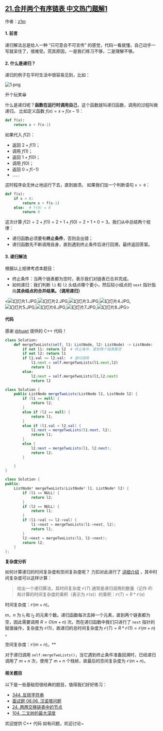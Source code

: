 ## [21.合并两个有序链表 中文热门题解1](https://leetcode.cn/problems/merge-two-sorted-lists/solutions/100000/yi-kan-jiu-hui-yi-xie-jiu-fei-xiang-jie-di-gui-by-)

作者：[z1m](https://leetcode.cn/u/z1m)

#### 1. 前言
递归解法总是给人一种 “只可意会不可言传” 的感觉，代码一看就懂，自己动手一写就呆住了，很难受。究其原因，一是我们练习不够，二是理解不够。
#### 2. 什么是递归？
递归的例子在平时生活中很容易见到，比如：

![1.png](https://pic.leetcode-cn.com/86c8ce53d2a91f3d710fdba825333be582a15bd661e9f05a10278bf558fbf1ef-1.png)

开个玩笑😁

什么是递归呢？**函数在运行时调用自己**，这个函数就叫递归函数，调用的过程叫做递归。
比如定义函数 $f(x)=x+f(x-1)$：

```Python []
def f(x):
    return x + f(x-1)
```
如果代入 $f(2)$：
- 返回 $2+f(1)$；
- 调用 $f(1)$；
- 返回 $1+f(0)$；
- 调用 $f(0)$；
- 返回 $0+f(-1)$
- ......

这时程序会无休止地运行下去，直到崩溃。
如果我们加一个判断语句 `x > 0`：
```Python []
def f(x):
    if x > 0:
        return x + f(x-1)
    else:  # f(0) = 0
        return 0
```

这次计算 $f(2)=2+f(1)=2+1+f(0)=2+1+0=3$。我们从中总结两个规律：
- 递归函数必须要有**终止条件**，否则会出错；
- 递归函数先不断调用自身，直到遇到终止条件后进行回溯，最终返回答案。

#### 3. 递归解法
根据以上规律考虑本题目：
- 终止条件：当两个链表都为空时，表示我们对链表已合并完成。
- 如何递归：我们判断 `l1` 和 `l2` 头结点哪个更小，然后较小结点的 `next` 指针指向**其余结点的合并结果。（调用递归）**


<![幻灯片1.JPG](https://pic.leetcode-cn.com/668abafb89019020313bfe66f0a4c272967f2ee271cde1c2a8de0bc7b2abc1fe-%E5%B9%BB%E7%81%AF%E7%89%871.JPG),![幻灯片2.JPG](https://pic.leetcode-cn.com/44791a290462582675ea3377dbac43fada52391fb6545f6f9947d6e33feb928c-%E5%B9%BB%E7%81%AF%E7%89%872.JPG),![幻灯片3.JPG](https://pic.leetcode-cn.com/a2376012cffdff9d3469fb3867ff91956da91167786950ff167e66d6eb45397a-%E5%B9%BB%E7%81%AF%E7%89%873.JPG),![幻灯片4.JPG](https://pic.leetcode-cn.com/fe5eca7edea29a76316f7e8529f73a90ae4990fd66fea093c6ee91567788e482-%E5%B9%BB%E7%81%AF%E7%89%874.JPG),![幻灯片5.JPG](https://pic.leetcode-cn.com/e59fd2981f3633cc70a90bd3136e07647ecf89c6f4eefb82159ea54db9772889-%E5%B9%BB%E7%81%AF%E7%89%875.JPG),![幻灯片6.JPG](https://pic.leetcode-cn.com/a09013b986b6b66252276ddbe5e404ce746040b26ab9bc8c195e3fb3e15a05bb-%E5%B9%BB%E7%81%AF%E7%89%876.JPG),![幻灯片7.JPG](https://pic.leetcode-cn.com/e95ec0c841cfa308e5789eb1f9f214f785bc77d99214c01504b303939581eb07-%E5%B9%BB%E7%81%AF%E7%89%877.JPG),![幻灯片8.JPG](https://pic.leetcode-cn.com/c1687ef7811036b7b5e58e4882ed12e243f6a77ddb8077123f013ef094cafd73-%E5%B9%BB%E7%81%AF%E7%89%878.JPG)>


#### 代码
感谢 [@huwt](/u/huwt/) 提供的 C++ 代码！
```Python []
class Solution:
    def mergeTwoLists(self, l1: ListNode, l2: ListNode) -> ListNode:
        if not l1: return l2  # 终止条件，直到两个链表都空
        if not l2: return l1
        if l1.val <= l2.val:  # 递归调用
            l1.next = self.mergeTwoLists(l1.next,l2)
            return l1
        else:
            l2.next = self.mergeTwoLists(l1,l2.next)
            return l2
```
```Java []
class Solution {
    public ListNode mergeTwoLists(ListNode l1, ListNode l2) {
        if (l1 == null) {
            return l2;
        }
        else if (l2 == null) {
            return l1;
        }
        else if (l1.val < l2.val) {
            l1.next = mergeTwoLists(l1.next, l2);
            return l1;
        }
        else {
            l2.next = mergeTwoLists(l1, l2.next);
            return l2;
        }

    }
}
```

```C++ []
class Solution {
public:
    ListNode* mergeTwoLists(ListNode* l1, ListNode* l2) {
        if (l1 == NULL) {
            return l2;
        }
        if (l2 == NULL) {
            return l1;
        }
        if (l1->val <= l2->val) {
            l1->next = mergeTwoLists(l1->next, l2);
            return l1;
        }
        l2->next = mergeTwoLists(l1, l2->next);
        return l2;
    }
};
```


**复杂度分析**

如何计算递归的时间复杂度和空间复杂度呢？ 力扣对此进行了 [详细介绍](https://leetcode-cn.com/explore/orignial/card/recursion-i/259/complexity-analysis/1223/) ，其中时间复杂度可以这样计算：

>给出一个递归算法，其时间复杂度 ${\mathcal{O}(T)}$ 通常是递归调用的数量（记作 ${R}$） 和计算的时间复杂度的乘积（表示为 ${\mathcal{O}(s)}$）的乘积：${\mathcal{O}(T) = R * \mathcal{O}(s)}$ 

 时间复杂度：${\mathcal{O}}(m + n)$。

$m$，$n$ 为 $l_{1}$ 和 $l_{2}$ 的元素个数。递归函数每次去掉一个元素，直到两个链表都为空，因此需要调用 $R=O(m + n)$ 次。而在递归函数中我们只进行了 `next` 指针的赋值操作，复杂度为 $\mathcal{O}(1)$，故递归的总时间复杂度为 ${\mathcal{O}(T) = R * \mathcal{O}(1)}={\mathcal{O}}(m + n)$ 。

 空间复杂度：${\mathcal{O}}(m + n)$。**


对于递归调用 `self.mergeTwoLists()`，当它遇到终止条件准备回溯时，已经递归调用了 $m+n$ 次，使用了 $m+n$ 个栈帧，故最后的空间复杂度为 ${\mathcal{O}}(m + n)$。

#### 相关题目
以下是一些基础但很经典的题目，值得我们好好练习：
- [344. 反转字符串](https://leetcode-cn.com/problems/reverse-string/)
- [面试题 08.06. 汉诺塔问题](https://leetcode-cn.com/problems/hanota-lcci/solution/tu-jie-yi-nuo-ta-de-gu-shi-ju-shuo-dang-64ge-pan-z/)
- [24. 两两交换链表中的节点 ](https://leetcode-cn.com/problems/swap-nodes-in-pairs/)
- [104. 二叉树的最大深度](https://leetcode-cn.com/problems/maximum-depth-of-binary-tree/)

欢迎提供 C++ 代码
如有问题，欢迎讨论~
